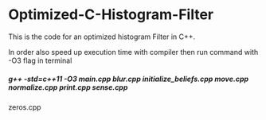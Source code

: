 # Optimized-C-Histogram-Filter
This is the code for an optimized histogram Filter in C++. 

In order also speed up execution time with compiler then run command with -O3 flag in terminal

##### g++ -std=c++11 -O3 main.cpp blur.cpp initialize_beliefs.cpp move.cpp normalize.cpp print.cpp sense.cpp 

zeros.cpp


